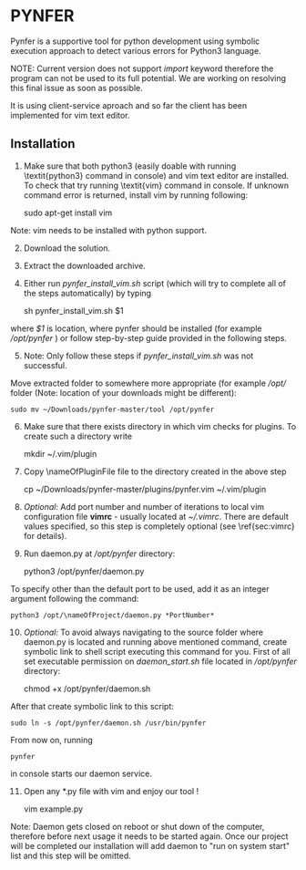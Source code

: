 PYNFER
==============

Pynfer is a supportive tool for python development using symbolic execution approach to detect various errors for Python3 language.

NOTE: Current version does not support *import* keyword therefore the program can not be used to its full potential. We are working on resolving this final issue as soon as possible.

It is using client-service aproach and so far the client has been implemented for vim text editor.

Installation
--------------

1. Make sure that both python3 (easily doable with running \textit{python3} command in console) and vim text editor are installed. To check that try running \textit{vim} command in console. If unknown command error is returned, install vim by running following:

    sudo apt-get install vim

Note: vim needs to be installed with python support.
		
2. Download the solution.
	
3. Extract the downloaded archive.
	
4. Either run *pynfer_install_vim.sh* script (which will try to complete all of the steps automatically) by typing 
	
    sh pynfer_install_vim.sh \$1
		
where *$1* is location, where pynfer should be installed (for example */opt/pynfer* ) or follow step-by-step guide provided in the following steps.
	
5. Note: Only follow these steps if *pynfer_install_vim.sh* was not successful. 
	
Move extracted folder to somewhere more appropriate (for example */opt/* folder (Note: location of your downloads might be different):

	sudo mv ~/Downloads/pynfer-master/tool /opt/pynfer 
		
6. Make sure that there exists directory in which vim checks for plugins. To create such a directory write

	mkdir ~/.vim/plugin
		
7. Copy \nameOfPluginFile file to the directory created in the above step
	
	cp ~/Downloads/pynfer-master/plugins/pynfer.vim ~/.vim/plugin
		
8. *Optional*: Add port number and number of iterations to local vim configuration file **vimrc** - usually located at *~/.vimrc*. There are default values specified, so this step is completely optional (see \ref{sec:vimrc} for details).
	
9. Run daemon.py at */opt/pynfer* directory:

	python3 /opt/pynfer/daemon.py

To specify other than the default port to be used, add it as an integer argument following the command: 

	python3 /opt/\nameOfProject/daemon.py *PortNumber*

10. *Optional:* To avoid always navigating to the source folder where daemon.py is located and running above mentioned command, create symbolic link to shell script executing this command for you. First of all set executable permission on *daemon_start.sh* file located in */opt/pynfer* directory:

	chmod +x /opt/pynfer/daemon.sh

After that create symbolic link to this script:

	sudo ln -s /opt/pynfer/daemon.sh /usr/bin/pynfer

From now on, running

	pynfer

in console starts our daemon service.

11. Open any *.py file with vim and enjoy our tool !

	vim example.py

Note: Daemon gets closed on reboot or shut down of the computer, therefore before next usage it needs to be started again. Once our project will be completed our installation will add daemon to "run on system start" list and this step will be omitted.

